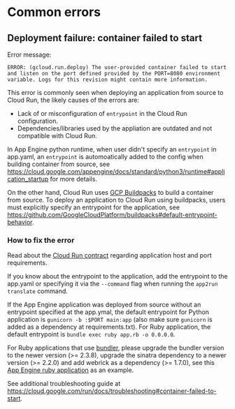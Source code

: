 # Common errors

## Deployment failure: container failed to start
Error message:
```
ERROR: (gcloud.run.deploy) The user-provided container failed to start and listen on the port defined provided by the PORT=8080 environment variable. Logs for this revision might contain more information.
```

This error is commonly seen when deploying an application from source to Cloud Run, the likely causes of the errors are:
- Lack of or misconfiguration of `entrypoint` in the Cloud Run configuration.
- Dependencies/libraries used by the appliation are outdated and not compatible with Cloud Run.

In App Engine python runtime, when user didn't specify an `entrypoint` in app.yaml, an `entrypoint` is automoatically added to the config when building container from source, see https://cloud.google.com/appengine/docs/standard/python3/runtime#application_startup for more details.

On the other hand, Cloud Run uses [GCP Buildpacks](https://github.com/GoogleCloudPlatform/buildpacks) to build a container from source. To deploy an application to Cloud Run using buildpacks, users must explicitly specify an entrypoint for the application, see https://github.com/GoogleCloudPlatform/buildpacks#default-entrypoint-behavior.

### How to fix the error

Read about the [Cloud Run contract](https://cloud.google.com/run/docs/container-contract#port) regarding application host and port requirements.

If you know about the entrypoint to the application, add the entrypoint to the app.yaml or specifying it via the `--command` flag when running the `app2run translate` command.

If the App Engine application was deployed from source without an entrypoint specified at the app.ymal, the default entrypoint for Python application is `gunicorn -b :$PORT main:app` (also make sure `gunicorn` is added as a dependency at requirements.txt). For Ruby application, the default entrypoint is `bundle exec ruby app.rb -o 0.0.0.0`.

For Ruby applications that use [bundler](https://bundler.io/), please upgrade the bundler version to the newer version (>= 2.3.8), upgrade the sinatra dependency to a newer version (>= 2.2.0) and add webrick as a dependency (>= 1.7.0), see this [App Engine ruby application](https://github.com/GoogleCloudPlatform/ruby-docs-samples/tree/main/appengine/standard-hello_world) as an example.

See additional troubleshooting guide at https://cloud.google.com/run/docs/troubleshooting#container-failed-to-start.

